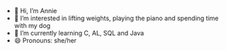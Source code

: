 - 👋 Hi, I’m Annie
- 👀 I’m interested in lifting weights, playing the piano and spending time with my dog 
- 🌱 I’m currently learning C, AL, SQL and Java
- 😄 Pronouns: she/her

<!---
honeypuu/honeypuu is a ✨ special ✨ repository because its `README.md` (this file) appears on your GitHub profile.
You can click the Preview link to take a look at your changes.
--->
